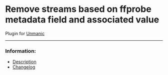 # Remove streams based on ffprobe metadata field and associated value
Plugin for [Unmanic](https://github.com/Unmanic)

---

### Information:

- [Description](description.md)
- [Changelog](changelog.md)
